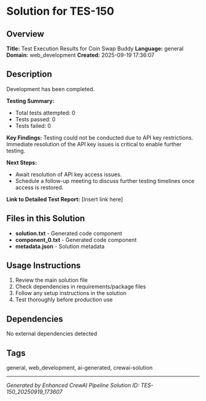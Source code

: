 # Solution for TES-150

## Overview
**Title:** Test Execution Results for Coin Swap Buddy
**Language:** general
**Domain:** web_development
**Created:** 2025-09-19 17:36:07

## Description
Development has been completed.

**Testing Summary:**
- Total tests attempted: 0
- Tests passed: 0
- Tests failed: 0

**Key Findings:**
Testing could not be conducted due to API key restrictions. Immediate resolution of the API key issues is critical to enable further testing.

**Next Steps:**
- Await resolution of API key access issues.
- Schedule a follow-up meeting to discuss further testing timelines once access is restored.

**Link to Detailed Test Report:** [Insert link here]

## Files in this Solution
- **solution.txt** - Generated code component
- **component_0.txt** - Generated code component
- **metadata.json** - Solution metadata

## Usage Instructions
1. Review the main solution file
2. Check dependencies in requirements/package files
3. Follow any setup instructions in the solution
4. Test thoroughly before production use

## Dependencies
No external dependencies detected

## Tags
general, web_development, ai-generated, crewai-solution

---
*Generated by Enhanced CrewAI Pipeline*
*Solution ID: TES-150_20250919_173607*

